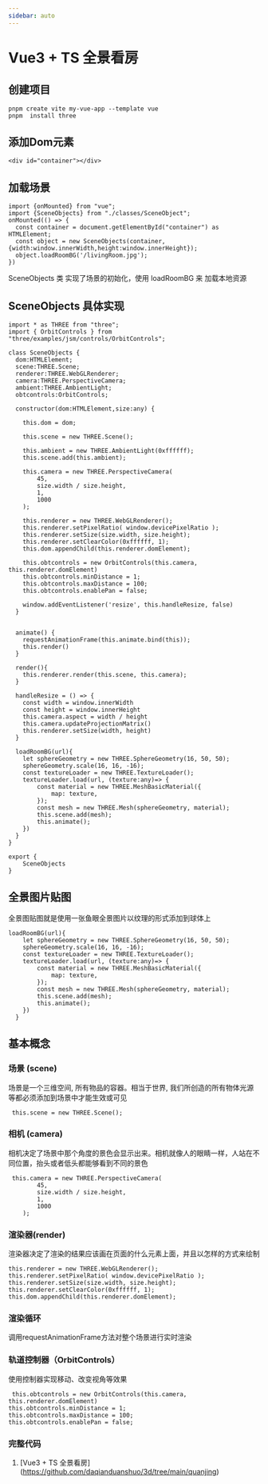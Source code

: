 ```yaml
---
sidebar: auto
---
```


# Vue3 + TS 全景看房

##  创建项目

```
pnpm create vite my-vue-app --template vue
pnpm  install three
```


## 添加Dom元素

```
<div id="container"></div>
```

## 加载场景

```
import {onMounted} from "vue";
import {SceneObjects} from "./classes/SceneObject";
onMounted(() => {  
  const container = document.getElementById("container") as HTMLElement;
  const object = new SceneObjects(container,{width:window.innerWidth,height:window.innerHeight});
  object.loadRoomBG('/livingRoom.jpg');
})
```

SceneObjects 类 实现了场景的初始化，使用 loadRoomBG 来 加载本地资源


## SceneObjects 具体实现

```
import * as THREE from "three";
import { OrbitControls } from "three/examples/jsm/controls/OrbitControls";

class SceneObjects {
  dom:HTMLElement;
  scene:THREE.Scene;
  renderer:THREE.WebGLRenderer;
  camera:THREE.PerspectiveCamera;
  ambient:THREE.AmbientLight;
  obtcontrols:OrbitControls;

  constructor(dom:HTMLElement,size:any) {

    this.dom = dom;

    this.scene = new THREE.Scene();
    
    this.ambient = new THREE.AmbientLight(0xffffff);
    this.scene.add(this.ambient);
    
    this.camera = new THREE.PerspectiveCamera(
        45,
        size.width / size.height,
        1,
        1000
    );
    
    this.renderer = new THREE.WebGLRenderer();
    this.renderer.setPixelRatio( window.devicePixelRatio );
    this.renderer.setSize(size.width, size.height);
    this.renderer.setClearColor(0xffffff, 1);
    this.dom.appendChild(this.renderer.domElement); 
    
    this.obtcontrols = new OrbitControls(this.camera, this.renderer.domElement)
    this.obtcontrols.minDistance = 1;
    this.obtcontrols.maxDistance = 100;
    this.obtcontrols.enablePan = false;
   
    window.addEventListener('resize', this.handleResize, false)
  }


  animate() {
    requestAnimationFrame(this.animate.bind(this));
    this.render()
  }

  render(){
    this.renderer.render(this.scene, this.camera);
  }

  handleResize = () => {
    const width = window.innerWidth
    const height = window.innerHeight
    this.camera.aspect = width / height
    this.camera.updateProjectionMatrix()
    this.renderer.setSize(width, height)
  }

  loadRoomBG(url){
    let sphereGeometry = new THREE.SphereGeometry(16, 50, 50);
    sphereGeometry.scale(16, 16, -16);
    const textureLoader = new THREE.TextureLoader(); 
    textureLoader.load(url, (texture:any)=> { 
        const material = new THREE.MeshBasicMaterial({ 
            map: texture,
        }); 
        const mesh = new THREE.Mesh(sphereGeometry, material); 
        this.scene.add(mesh); 
        this.animate(); 
    }) 
  }  
}

export {
    SceneObjects
} 
```



## 全景图片贴图

全景图贴图就是使用一张鱼眼全景图片以纹理的形式添加到球体上

```
loadRoomBG(url){
    let sphereGeometry = new THREE.SphereGeometry(16, 50, 50);
    sphereGeometry.scale(16, 16, -16);
    const textureLoader = new THREE.TextureLoader(); 
    textureLoader.load(url, (texture:any)=> { 
        const material = new THREE.MeshBasicMaterial({ 
            map: texture,
        }); 
        const mesh = new THREE.Mesh(sphereGeometry, material); 
        this.scene.add(mesh); 
        this.animate(); 
    }) 
  }  
```

## 基本概念


### 场景 (scene)

场景是一个三维空间, 所有物品的容器。相当于世界, 我们所创造的所有物体光源等都必须添加到场景中才能生效或可见

```
 this.scene = new THREE.Scene();
```

### 相机 (camera)

相机决定了场景中那个角度的景色会显示出来。相机就像人的眼睛一样，人站在不同位置，抬头或者低头都能够看到不同的景色

```
 this.camera = new THREE.PerspectiveCamera(
        45,
        size.width / size.height,
        1,
        1000
    );
```

### 渲染器(render)

渲染器决定了渲染的结果应该画在页面的什么元素上面，并且以怎样的方式来绘制


```
this.renderer = new THREE.WebGLRenderer();
this.renderer.setPixelRatio( window.devicePixelRatio );
this.renderer.setSize(size.width, size.height);
this.renderer.setClearColor(0xffffff, 1);
this.dom.appendChild(this.renderer.domElement); 
```

### 渲染循环

调用requestAnimationFrame方法对整个场景进行实时渲染

### 轨道控制器（OrbitControls）

使用控制器实现移动、改变视角等效果

```
 this.obtcontrols = new OrbitControls(this.camera, this.renderer.domElement)
this.obtcontrols.minDistance = 1;
this.obtcontrols.maxDistance = 100;
this.obtcontrols.enablePan = false;
```

### 完整代码

1. [Vue3 + TS 全景看房] (https://github.com/daqianduanshuo/3d/tree/main/quanjing)

    